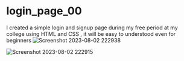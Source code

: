 # login_page_00
I created a simple login and signup page during my free period at my college using HTML and CSS , it will be easy to understood even for beginners
![Screenshot 2023-08-02 222938](https://github.com/krishna0480/login_page_00/assets/116021061/4433745d-1e3e-439c-83fa-d0ac501a071e)

![Screenshot 2023-08-02 222915](https://github.com/krishna0480/login_page_00/assets/116021061/c8a25975-a4be-463f-9ae4-480f62f697cd)
